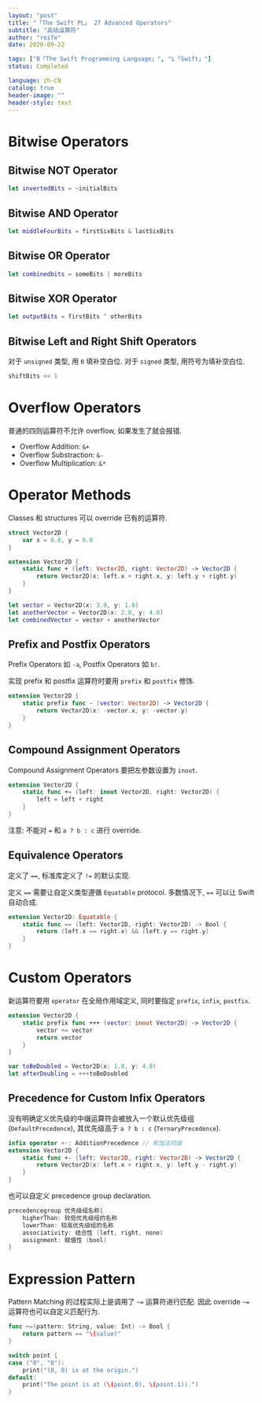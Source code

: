 ```yaml
---
layout: "post"
title: "「The Swift PL」 27 Advanced Operators"
subtitle: "高级运算符"
author: "roife"
date: 2020-09-22

tags: ["B「The Swift Programming Language」", "L「Swift」"]
status: Completed

language: zh-CN
catalog: true
header-image: ""
header-style: text
---
```


# Bitwise Operators

## Bitwise NOT Operator

```swift
let invertedBits = ~initialBits
```

## Bitwise AND Operator

```swift
let middleFourBits = firstSixBits & lastSixBits
```

## Bitwise OR Operator
```swift
let combinedbits = someBits | moreBits
```

## Bitwise XOR Operator

```swift
let outputBits = firstBits ^ otherBits
```

## Bitwise Left and Right Shift Operators

对于 `unsigned` 类型, 用 `0` 填补空白位.
对于 `signed` 类型, 用符号为填补空白位.

```swift
shiftBits << 1
```

# Overflow Operators

普通的四则运算符不允许 overflow, 如果发生了就会报错.

- Overflow Addition: `&+`
- Overflow Substraction: `&-`
- Overflow Multiplication: `&*`

# Operator Methods

Classes 和 structures 可以 override 已有的运算符.

```swift
struct Vector2D {
    var x = 0.0, y = 0.0
}

extension Vector2D {
    static func + (left: Vector2D, right: Vector2D) -> Vector2D {
        return Vector2D(x: left.x + right.x, y: left.y + right.y)
    }
}

let vector = Vector2D(x: 3.0, y: 1.0)
let anotherVector = Vector2D(x: 2.0, y: 4.0)
let combinedVector = vector + anotherVector
```

## Prefix and Postfix Operators

Prefix Operators 如 `-a`, Postfix Operators 如 `b!`.

实现 prefix 和 postfix 运算符时要用 `prefix` 和 `postfix` 修饰.

```swift
extension Vector2D {
    static prefix func - (vector: Vector2D) -> Vector2D {
        return Vector2D(x: -vector.x, y: -vector.y)
    }
}
```

## Compound Assignment Operators

Compound Assignment Operators 要把左参数设置为 `inout`.

```swift
extension Vector2D {
    static func += (left: inout Vector2D, right: Vector2D) {
        left = left + right
    }
}
```

注意: 不能对 `=` 和 `a ? b : c` 进行 override.

## Equivalence Operators

定义了 `==`, 标准库定义了 `!=` 的默认实现.

定义 `==` 需要让自定义类型遵循 `Equatable` protocol. 多数情况下, `==` 可以让 Swift 自动合成.

```swift
extension Vector2D: Equatable {
    static func == (left: Vector2D, right: Vector2D) -> Bool {
        return (left.x == right.x) && (left.y == right.y)
    }
}
```

# Custom Operators

新运算符要用 `operator` 在全局作用域定义, 同时要指定 `prefix`, `infix`, `postfix`.

```swift
extension Vector2D {
    static prefix func +++ (vector: inout Vector2D) -> Vector2D {
        vector += vector
        return vector
    }
}

var toBeDoubled = Vector2D(x: 1.0, y: 4.0)
let afterDoubling = +++toBeDoubled
```

## Precedence for Custom Infix Operators

没有明确定义优先级的中缀运算符会被放入一个默认优先级组 (`DefaultPrecedence`), 其优先级高于 `a ? b : c` (`TernaryPrecedence`).

```swift
infix operator +-: AdditionPrecedence // 和加法同级
extension Vector2D {
    static func +- (left: Vector2D, right: Vector2D) -> Vector2D {
        return Vector2D(x: left.x + right.x, y: left.y - right.y)
    }
}
```

也可以自定义 precedence group declaration.

```swift
precedencegroup 优先级组名称{
    higherThan: 较低优先级组的名称
    lowerThan: 较高优先级组的名称
    associativity: 结合性 (left, right, none)
    assignment: 赋值性 (bool)
}
```

# Expression Pattern

Pattern Matching 的过程实际上是调用了 `~=` 运算符进行匹配. 因此 override `~=` 运算符也可以自定义匹配行为.

```swift
func ~=(pattern: String, value: Int) -> Bool {
    return pattern == "\(value)"
}

switch point {
case ("0", "0"):
    print("(0, 0) is at the origin.")
default:
    print("The point is at (\(point.0), \(point.1)).")
}
```
